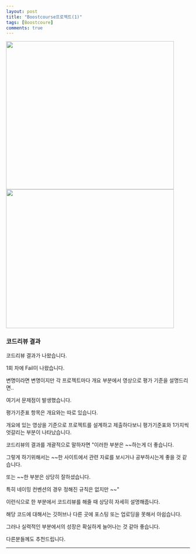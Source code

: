 ```yaml
---
layout: post
title: "Boostcourse프로젝트(1)"
tags: [Boostcoure]
comments: true
---
```


<img src= "https://raw.githubusercontent.com/junghyun100/junghyun100.github.io/master/images/Boostcourse-1%ED%9A%8C.PNG" width = "460px" height = "405px" >

<img src= "https://raw.githubusercontent.com/junghyun100/junghyun100.github.io/master/images/Boostcourse-1%ED%9A%8C2.PNG" width = "460px" height = "380px" >

### 코드리뷰 결과

코드리뷰 결과가 나왔습니다.

1회 차에 Fail이 나왔습니다. 

변명이라면 변명이지만 각 프로젝트마다 개요 부분에서 영상으로 평가 기준을 설명드리면..

여기서 문제점이 발생했습니다. 

평가기준표 항목은 개요와는 따로 있습니다.

개요에 있는 영상을 기준으로 프로젝트를 설계하고 제출하다보니 평가기준표와 1가지씩 엇갈리는 부분이 나타났습니다.

코드리뷰의 결과를 개괄적으로 말하자면 "이러한 부분은 ~~하는게 더 좋습니다.

그렇게 하기위해서는 ~~한 사이트에서 관련 자료를 보시거나 공부하시는게 좋을 것 같습니다.

또는 ~~한 부분은 상당히 잘하셨습니다.

특히 네이밍 컨벤션의 경우 정해진 규칙은 없지만 ~~"

이런식으로 한 부분에서 코드리뷰를 해줄 때 상당히 자세히 설명해줍니다.

해당 코드에 대해서는 깃허브나 다른 곳에 포스팅 또는 업로딩을 못해서 아쉽습니다.

그러나 실력적인 부분에서의 성장은 확실하게 늘어나는 것 같아 좋습니다.

다른분들께도 추천드립니다.



---
